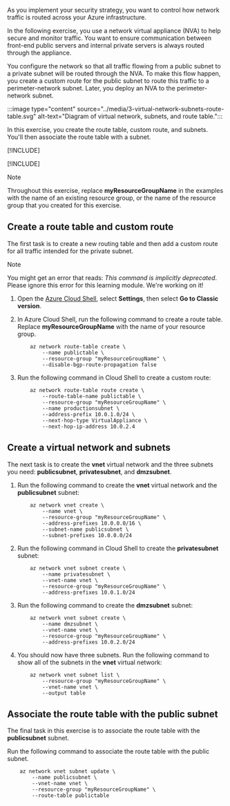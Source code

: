As you implement your security strategy, you want to control how network traffic is routed across your Azure infrastructure.

In the following exercise, you use a network virtual appliance (NVA) to help secure and monitor traffic. You want to ensure communication between front-end public servers and internal private servers is always routed through the appliance.

You configure the network so that all traffic flowing from a public subnet to a private subnet will be routed through the NVA. To make this flow happen, you create a custom route for the public subnet to route this traffic to a perimeter-network subnet. Later, you deploy an NVA to the perimeter-network subnet.

:::image type="content" source="../media/3-virtual-network-subnets-route-table.svg" alt-text="Diagram of virtual network, subnets, and route table.":::

In this exercise, you create the route table, custom route, and subnets. You'll then associate the route table with a subnet.

[!INCLUDE[](../../../includes/azure-optional-exercise-subscription-note.md)]

[!INCLUDE[](../../../includes/azure-optional-exercise-create-resource-group-note.md)]

> [!NOTE]
> Throughout this exercise, replace **myResourceGroupName** in the examples with the name of an existing resource group, or the name of the resource group that you created for this exercise.

## Create a route table and custom route

The first task is to create a new routing table and then add a custom route for all traffic intended for the private subnet.

> [!NOTE]
> You might get an error that reads: *This command is implicitly deprecated*. Please ignore this error for this learning module. We're working on it!

1. Open the [Azure Cloud Shell](https://shell.azure.com/), select **Settings**, then select **Go to Classic version**.

1. In Azure Cloud Shell, run the following command to create a route table. Replace **myResourceGroupName** with the name of your resource group.

    ```azurecli
        az network route-table create \
            --name publictable \
            --resource-group "myResourceGroupName" \
            --disable-bgp-route-propagation false
    ```

1. Run the following command in Cloud Shell to create a custom route:

    ```azurecli
        az network route-table route create \
            --route-table-name publictable \
            --resource-group "myResourceGroupName" \
            --name productionsubnet \
            --address-prefix 10.0.1.0/24 \
            --next-hop-type VirtualAppliance \
            --next-hop-ip-address 10.0.2.4
    ```

## Create a virtual network and subnets

The next task is to create the **vnet** virtual network and the three subnets you need: **publicsubnet**, **privatesubnet**, and **dmzsubnet**.

1. Run the following command to create the **vnet** virtual network and the **publicsubnet** subnet:

    ```azurecli
        az network vnet create \
            --name vnet \
            --resource-group "myResourceGroupName" \
            --address-prefixes 10.0.0.0/16 \
            --subnet-name publicsubnet \
            --subnet-prefixes 10.0.0.0/24
    ```

1. Run the following command in Cloud Shell to create the **privatesubnet** subnet:

    ```azurecli
        az network vnet subnet create \
            --name privatesubnet \
            --vnet-name vnet \
            --resource-group "myResourceGroupName" \
            --address-prefixes 10.0.1.0/24
    ```

1. Run the following command to create the **dmzsubnet** subnet:

    ```azurecli
        az network vnet subnet create \
            --name dmzsubnet \
            --vnet-name vnet \
            --resource-group "myResourceGroupName" \
            --address-prefixes 10.0.2.0/24
    ```

1. You should now have three subnets. Run the following command to show all of the subnets in the **vnet** virtual network:

    ```azurecli
        az network vnet subnet list \
            --resource-group "myResourceGroupName" \
            --vnet-name vnet \
            --output table
    ```

## Associate the route table with the public subnet

The final task in this exercise is to associate the route table with the **publicsubnet** subnet.

Run the following command to associate the route table with the public subnet.

```azurecli
    az network vnet subnet update \
        --name publicsubnet \
        --vnet-name vnet \
        --resource-group "myResourceGroupName" \
        --route-table publictable
```
